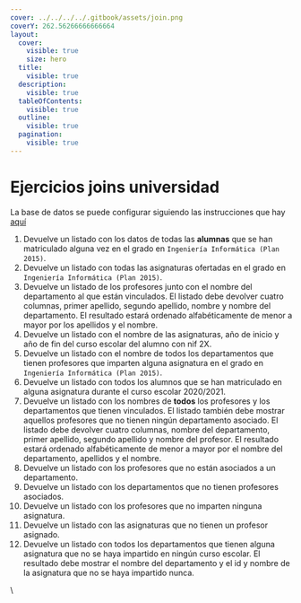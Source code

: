 ```yaml
---
cover: ../../../../.gitbook/assets/join.png
coverY: 262.56266666666664
layout:
  cover:
    visible: true
    size: hero
  title:
    visible: true
  description:
    visible: true
  tableOfContents:
    visible: true
  outline:
    visible: true
  pagination:
    visible: true
---
```


# Ejercicios joins universidad

La base de datos se puede configurar siguiendo las instrucciones que hay [aquí](../../../../ut08-procedimientos-almacenados-funciones-y-triggers/procedimientos-almacenados/#universidad)

1. Devuelve un listado con los datos de todas las **alumnas** que se han matriculado alguna vez en el grado en `Ingeniería Informática (Plan 2015)`.
2. Devuelve un listado con todas las asignaturas ofertadas en el grado en `Ingeniería Informática (Plan 2015)`.
3. Devuelve un listado de los profesores junto con el nombre del departamento al que están vinculados. El listado debe devolver cuatro columnas, primer apellido, segundo apellido, nombre y nombre del departamento. El resultado estará ordenado alfabéticamente de menor a mayor por los apellidos y el nombre.
4. Devuelve un listado con el nombre de las asignaturas, año de inicio y año de fin del curso escolar del alumno con nif 2X.
5. Devuelve un listado con el nombre de todos los departamentos que tienen profesores que imparten alguna asignatura en el grado en `Ingeniería Informática (Plan 2015)`.
6. Devuelve un listado con todos los alumnos que se han matriculado en alguna asignatura durante el curso escolar 2020/2021.
7. Devuelve un listado con los nombres de **todos** los profesores y los departamentos que tienen vinculados. El listado también debe mostrar aquellos profesores que no tienen ningún departamento asociado. El listado debe devolver cuatro columnas, nombre del departamento, primer apellido, segundo apellido y nombre del profesor. El resultado estará ordenado alfabéticamente de menor a mayor por el nombre del departamento, apellidos y el nombre.
8. Devuelve un listado con los profesores que no están asociados a un departamento.
9. Devuelve un listado con los departamentos que no tienen profesores asociados.
10. Devuelve un listado con los profesores que no imparten ninguna asignatura.
11. Devuelve un listado con las asignaturas que no tienen un profesor asignado.
12. Devuelve un listado con todos los departamentos que tienen alguna asignatura que no se haya impartido en ningún curso escolar. El resultado debe mostrar el nombre del departamento y el id y nombre de la asignatura que no se haya impartido nunca.

\

